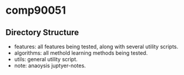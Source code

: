 # comp90051

## Directory Structure

- features: all features being tested, along with several utility scripts.
- algorithms: all methold learning methods being tested.
- utils: general utility script.
- note: anaoysis juptyer-notes.
